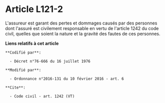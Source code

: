 # Article L121-2

L'assureur est garant des pertes et dommages causés par des personnes dont l'assuré est civilement responsable en vertu de
l'article 1242 du code civil, quelles que soient la nature et la gravité des fautes de ces personnes.

**Liens relatifs à cet article**

	**Codifié par**:

	  - Décret n°76-666 du 16 juillet 1976

	**Modifié par**:

	  - Ordonnance n°2016-131 du 10 février 2016 - art. 6

	**Cite**:

	  - Code civil - art. 1242 (VT)
